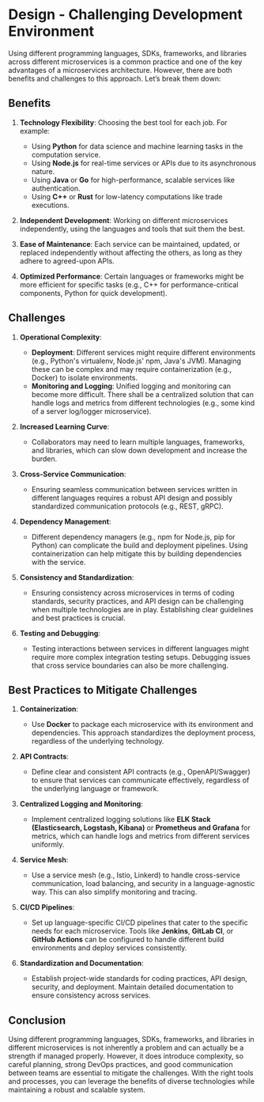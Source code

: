 # Design - Challenging Development Environment

Using different programming languages, SDKs, frameworks, and libraries across different microservices is a common practice and one of the key advantages of a microservices architecture. However, there are both benefits and challenges to this approach. Let’s break them down:

## Benefits

1. **Technology Flexibility**: Choosing the best tool for each job. For example:
    - Using **Python** for data science and machine learning tasks in the computation service.
    - Using **Node.js** for real-time services or APIs due to its asynchronous nature.
    - Using **Java** or **Go** for high-performance, scalable services like authentication.
    - Using **C++** or **Rust** for low-latency computations like trade executions.

2. **Independent Development**: Working on different microservices independently, using the languages and tools that suit them the best.

3. **Ease of Maintenance**: Each service can be maintained, updated, or replaced independently without affecting the others, as long as they adhere to agreed-upon APIs.

4. **Optimized Performance**: Certain languages or frameworks might be more efficient for specific tasks (e.g., C++ for performance-critical components, Python for quick development).

## Challenges

1. **Operational Complexity**:

    - **Deployment**: Different services might require different environments (e.g., Python's virtualenv, Node.js' npm, Java's JVM). Managing these can be complex and may require containerization (e.g., Docker) to isolate environments.
    - **Monitoring and Logging**: Unified logging and monitoring can become more difficult. There shall be a centralized solution that can handle logs and metrics from different technologies (e.g., some kind of a server log/logger microservice).

2. **Increased Learning Curve**:

    - Collaborators may need to learn multiple languages, frameworks, and libraries, which can slow down development and increase the burden.

3. **Cross-Service Communication**:

    - Ensuring seamless communication between services written in different languages requires a robust API design and possibly standardized communication protocols (e.g., REST, gRPC).

4. **Dependency Management**:

    - Different dependency managers (e.g., npm for Node.js, pip for Python) can complicate the build and deployment pipelines. Using containerization can help mitigate this by building dependencies with the service.

5. **Consistency and Standardization**:

    - Ensuring consistency across microservices in terms of coding standards, security practices, and API design can be challenging when multiple technologies are in play. Establishing clear guidelines and best practices is crucial.

6. **Testing and Debugging**:

    - Testing interactions between services in different languages might require more complex integration testing setups. Debugging issues that cross service boundaries can also be more challenging.

## Best Practices to Mitigate Challenges

1. **Containerization**:

    - Use **Docker** to package each microservice with its environment and dependencies. This approach standardizes the deployment process, regardless of the underlying technology.

2. **API Contracts**:

    - Define clear and consistent API contracts (e.g., OpenAPI/Swagger) to ensure that services can communicate effectively, regardless of the underlying language or framework.

3. **Centralized Logging and Monitoring**:

    - Implement centralized logging solutions like **ELK Stack (Elasticsearch, Logstash, Kibana)** or **Prometheus and Grafana** for metrics, which can handle logs and metrics from different services uniformly.

4. **Service Mesh**:

    - Use a service mesh (e.g., Istio, Linkerd) to handle cross-service communication, load balancing, and security in a language-agnostic way. This can also simplify monitoring and tracing.

5. **CI/CD Pipelines**:

    - Set up language-specific CI/CD pipelines that cater to the specific needs for each microservice. Tools like **Jenkins**, **GitLab CI**, or **GitHub Actions** can be configured to handle different build environments and deploy services consistently.

6. **Standardization and Documentation**:

    - Establish project-wide standards for coding practices, API design, security, and deployment. Maintain detailed documentation to ensure consistency across services.

## Conclusion

Using different programming languages, SDKs, frameworks, and libraries in different microservices is not inherently a problem and can actually be a strength if managed properly. However, it does introduce complexity, so careful planning, strong DevOps practices, and good communication between teams are essential to mitigate the challenges. With the right tools and processes, you can leverage the benefits of diverse technologies while maintaining a robust and scalable system.

